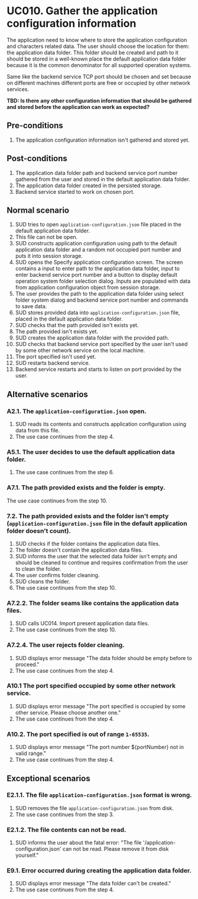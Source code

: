 # UC010. Gather the application configuration information

The application need to know where to store the application configuration and characters related data. The user should choose the location for them: the application data folder. This folder should be created and path to it should be stored in a well-known place the default application data folder because it is the common denominator for all supported operation systems.

Same like the backend service TCP port should be chosen and set because on different machines different ports are free or occupied by other network services.

**TBD: Is there any other configuration information that should be gathered and stored before the application can work as expected?** 

## Pre-conditions

1. The application configuration information isn't gathered and stored yet.

## Post-conditions

1. The application data folder path and backend service port number gathered from the user and stored in the default application data folder.
2. The application data folder created in the persisted storage.
3. Backend service started to work on chosen port.

## Normal scenario

1. SUD tries to open ```application-configuration.json``` file placed in the default application data folder.
2. This file can not be open.
3. SUD constructs application configuration using path to the default application data folder and a random not occupied port number and puts it into session storage.
4. SUD opens the Specify application configuration screen. The screen contains a input to enter path to the application data folder, input to enter backend service port number and a button to display default operation system folder selection dialog. Inputs are populated with data from application configuration object from session storage.
5. The user provides the path to the application data folder using select folder system dialog and backend service port number and commands to save data.
6. SUD stores provided data into ```application-configuration.json``` file, placed in the default application data folder.
7. SUD checks that the path provided isn't exists yet.
8. The path provided isn't exists yet.
9. SUD creates the application data folder with the provided path.
10. SUD checks that backend service port specified by the user isn't used by some other network service on the local machine.
11. The port specified isn't used yet.
12. SUD restarts backend service.
13. Backend service restarts and starts to listen on port provided by the user.

## Alternative scenarios

### A2.1. The ```application-configuration.json``` open. 

1. SUD reads its contents and constructs application configuration using data from this file.
2. The use case continues from the step 4.

### A5.1. The user decides to use the default application data folder.

1. The use case continues from the step 6.

### A7.1. The path provided exists and the folder is empty.

The use case continues from the step 10.

### 7.2. The path provided exists and the folder isn't empty (```application-configuration.json``` file in the default application folder doesn't count).

1. SUD checks if the folder contains the application data files.
2. The folder doesn't contain the application data files.
3. SUD informs the user that the selected data folder isn't empty and should be cleaned to continue and requires confirmation from the user to clean the folder.
4. The user confirms folder cleaning.
5. SUD cleans the folder.
6. The use case continues from the step 10.

### A7.2.2. The folder seams like contains the application data files.

1. SUD calls UC014. Import present application data files.
2. The use case continues from the step 10.

### A7.2.4. The user rejects folder cleaning.

1. SUD displays error message "The data folder should be empty before to proceed."
2. The use case continues from the step 4.

### A10.1 The port specified occupied by some other network service.

1. SUD displays error message "The port specified is occupied by some other service. Please choose another one."
2. The use case continues from the step 4.

### A10.2. The port specified is out of range ```1-65535```.

1. SUD displays error message "The port number ${portNumber} not in valid range."
2. The use case continues from the step 4.

## Exceptional scenarios

### E2.1.1. The  file ```application-configuration.json``` format is wrong.

1. SUD removes the file ```application-configuration.json``` from disk.
2. The use case continues from the step 3.

### E2.1.2. The file contents can not be read.

1. SUD informs the user about the fatal error: "The file '<full folder path>/application-configuration.json' can not be read. Please remove it from disk yourself."

### E9.1. Error occurred during creating the application data folder.

1. SUD displays error message "The data folder can't be created."
2. The use case continues from the step 4.